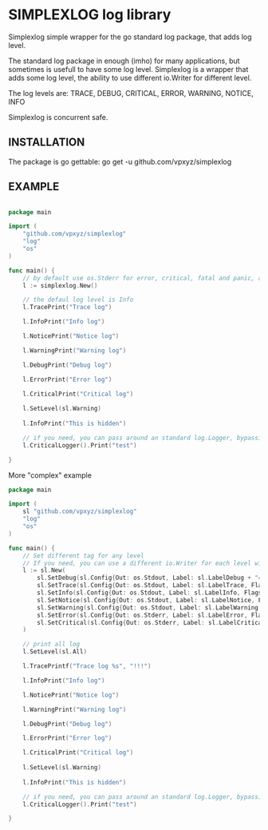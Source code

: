 SIMPLEXLOG log library
======================

Simplexlog simple wrapper for the go standard log package, that adds log level.

The standard log package in enough (imho) for many applications, but sometimes
is usefull to have some log level.
Simplexlog is a wrapper that adds some log level, the ability to use different
io.Writer for different level.

The log levels are: TRACE, DEBUG, CRITICAL, ERROR, WARNING, NOTICE, INFO

Simplexlog is concurrent safe.

INSTALLATION
------------

The package is go gettable:  go get -u github.com/vpxyz/simplexlog

EXAMPLE
-------

``` go

package main

import (
	"github.com/vpxyz/simplexlog"
	"log"
	"os"
)

func main() {
    // by default use os.Stderr for error, critical, fatal and panic, and os.Stdout for others
    l := simplexlog.New() 

    // the defaul log level is Info
	l.TracePrint("Trace log")

	l.InfoPrint("Info log")

	l.NoticePrint("Notice log")

	l.WarningPrint("Warning log")

	l.DebugPrint("Debug log")

	l.ErrorPrint("Error log")

	l.CriticalPrint("Critical log")
    
    l.SetLevel(sl.Warning)
    
    l.InfoPrint("This is hidden")

	// if you need, you can pass around an standard log.Logger, bypassing the LogLevel setting
	l.CriticalLogger().Print("test")

}

```

More "complex" example

``` go
package main

import (
	sl "github.com/vpxyz/simplexlog"
	"log"
	"os"
)

func main() {
	// Set different tag for any level
	// If you need, you can use a different io.Writer for each level witch different flags and prefix
	l := sl.New(
		sl.SetDebug(sl.Config{Out: os.Stdout, Label: sl.LabelDebug + "==> ", Flags: sl.DefaultLogFlags | log.Lshortfile}),
		sl.SetTrace(sl.Config{Out: os.Stdout, Label: sl.LabelTrace, Flags: sl.DefaultLogFlags | log.Lshortfile}),
		sl.SetInfo(sl.Config{Out: os.Stdout, Label: sl.LabelInfo, Flags: sl.DefaultLogFlags}),
		sl.SetNotice(sl.Config{Out: os.Stdout, Label: sl.LabelNotice, Flags: sl.DefaultLogFlags}),
		sl.SetWarning(sl.Config{Out: os.Stdout, Label: sl.LabelWarning + " ==> ", Flags: sl.DefaultLogFlags}),
		sl.SetError(sl.Config{Out: os.Stderr, Label: sl.LabelError, Flags: sl.DefaultLogFlags}),
		sl.SetCritical(sl.Config{Out: os.Stderr, Label: sl.LabelCritical + ",GULP! ==> ", Flags: sl.DefaultLogFlags | log.Lshortfile}),
	)

    // print all log
	l.SetLevel(sl.All)

	l.TracePrintf("Trace log %s", "!!!")

	l.InfoPrint("Info log")

	l.NoticePrint("Notice log")

	l.WarningPrint("Warning log")

	l.DebugPrint("Debug log")

	l.ErrorPrint("Error log")

	l.CriticalPrint("Critical log")
    
    l.SetLevel(sl.Warning)
    
    l.InfoPrint("This is hidden")

	// if you need, you can pass around an standard log.Logger, bypassing the LogLevel setting
	l.CriticalLogger().Print("test")

}
```
